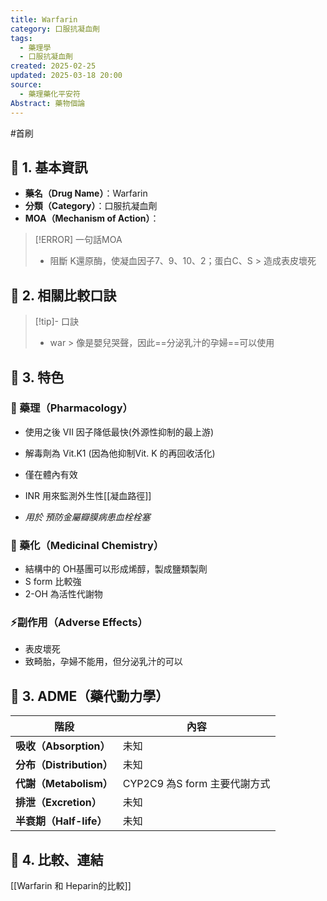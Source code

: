 ```yaml
---
title: Warfarin
category: 口服抗凝血劑
tags:
  - 藥理學
  - 口服抗凝血劑
created: 2025-02-25
updated: 2025-03-18 20:00
source:
  - 藥理藥化平安符
Abstract: 藥物個論
---
```

#首刷
## 🔹 1. 基本資訊
- **藥名（Drug Name）**：Warfarin
- **分類（Category）**：口服抗凝血劑
- **MOA（Mechanism of Action）**：
> [!ERROR] 一句話MOA
> - 阻斷 K還原酶，使凝血因子7、9、10、2；蛋白C、S > 造成表皮壞死
> 

## 🔹 2. 相關比較口訣
> [!tip]- 口訣
> - war > 像是嬰兒哭聲，因此==分泌乳汁的孕婦==可以使用

## 🔹 3. 特色
### 🧪 藥理（Pharmacology）
- 使用之後 VII 因子降低最快(外源性抑制的最上游)
- 解毒劑為 Vit.K1 (因為他抑制Vit. K 的再回收活化)
- 僅在體內有效
- INR 用來監測外生性[[凝血路徑]]

- *用於 預防金屬瓣膜病患血栓栓塞* 
### 🧬 藥化（Medicinal Chemistry）

- 結構中的 OH基團可以形成烯醇，製成鹽類製劑
- S form 比較強
- 2-OH 為活性代謝物

### ⚡副作用（Adverse Effects）
- 表皮壞死
- 致畸胎，孕婦不能用，但分泌乳汁的可以



## 🔹 3. ADME（藥代動力學）
| 階段                   | 內容                    |
| -------------------- | --------------------- |
| **吸收（Absorption）**   | 未知                    |
| **分布（Distribution）** | 未知                    |
| **代謝（Metabolism）**   | CYP2C9 為S form 主要代謝方式 |
| **排泄（Excretion）**    | 未知                    |
| **半衰期（Half-life）**   | 未知                    |
## 🔹 4. 比較、連結
[[Warfarin 和 Heparin的比較]]
